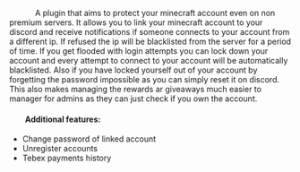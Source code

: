 &emsp;&emsp;&emsp; A plugin that aims to protect your minecraft account even on non premium servers. It allows you to link
your minecraft account to your discord and receive notifications if someone connects to your account from a different ip.
If refused the ip will be blacklisted from the server for a period of time. If you get flooded with login attempts you
can lock down your account and every attempt to connect to your account will be automatically blacklisted. Also if you have
locked yourself out of your account by forgetting the password impossible as you can simply reset it on discord. This also
makes managing the rewards ar giveaways much easier to manager for admins as they can just check if you own the account.
<br>
<h4>
&emsp;&emsp;Additional features:
</h4>
<ul>
<li>Change password of linked account</li>
<li>Unregister accounts</li>
<li>Tebex payments history</li>
</ul>